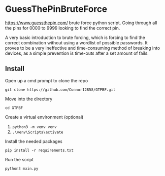 # GuessThePinBruteForce
https://www.guessthepin.com/ brute force python script. Going through all the pins for 0000 to 9999 looking to find the correct pin.

A very basic introduction to brute forcing, which is forcing to find the correct combination without using a wordlist of possible passwords. It proves to be a very ineffective and time-consuming method of breaking into devices, as a simple prevention is time-outs after a set amount of fails.

## Install
Open up a cmd prompt to clone the repo

`git clone https://github.com/Connor12858/GTPBF.git`

Move into the directory

`cd GTPBF`

Create a virtual environment (optional) 

1. `python3 -m venv venv`
2. `.\venv\Scripts\activate`

Install the needed packages

`pip install -r requirements.txt`

Run the script

`python3 main.py`